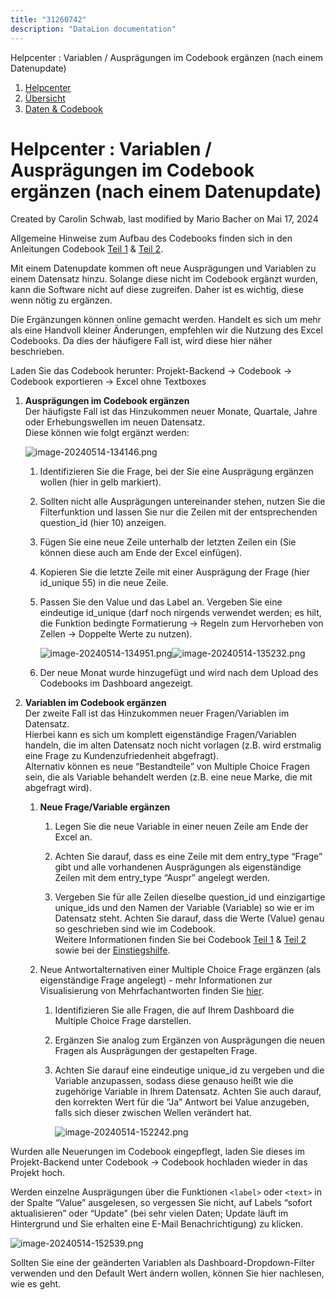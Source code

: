 ```yaml
---
title: "31260742"
description: "DataLion documentation"
---
```


Helpcenter : Variablen / Ausprägungen im Codebook ergänzen (nach einem Datenupdate)  

1.  [Helpcenter](index.html)
2.  [Übersicht](2982609.html)
3.  [Daten & Codebook](3440667.html)

# Helpcenter : Variablen / Ausprägungen im Codebook ergänzen (nach einem Datenupdate)

Created by Carolin Schwab, last modified by Mario Bacher on Mai 17, 2024

Allgemeine Hinweise zum Aufbau des Codebooks finden sich in den Anleitungen Codebook [Teil 1](Das-Codebook---Teil-1_3440656.html) & [Teil 2](Das-Codebook---Teil-2_3440677.html).

Mit einem Datenupdate kommen oft neue Ausprägungen und Variablen zu einem Datensatz hinzu. Solange diese nicht im Codebook ergänzt wurden, kann die Software nicht auf diese zugreifen. Daher ist es wichtig, diese wenn nötig zu ergänzen.

Die Ergänzungen können online gemacht werden. Handelt es sich um mehr als eine Handvoll kleiner Änderungen, empfehlen wir die Nutzung des Excel Codebooks. Da dies der häufigere Fall ist, wird diese hier näher beschrieben.

Laden Sie das Codebook herunter: Projekt-Backend → Codebook → Codebook exportieren → Excel ohne Textboxes

1.  **Ausprägungen im Codebook ergänzen**  
    Der häufigste Fall ist das Hinzukommen neuer Monate, Quartale, Jahre oder Erhebungswellen im neuen Datensatz.  
    Diese können wie folgt ergänzt werden:
    
    ![image-20240514-134146.png](/img/31817730.png?width=736)
    1.  Identifizieren Sie die Frage, bei der Sie eine Ausprägung ergänzen wollen (hier in gelb markiert).
        
    2.  Sollten nicht alle Ausprägungen untereinander stehen, nutzen Sie die Filterfunktion und lassen Sie nur die Zeilen mit der entsprechenden question\_id (hier 10) anzeigen.
        
    3.  Fügen Sie eine neue Zeile unterhalb der letzten Zeilen ein (Sie können diese auch am Ende der Excel einfügen).
        
    4.  Kopieren Sie die letzte Zeile mit einer Ausprägung der Frage (hier id\_unique 55) in die neue Zeile.
        
    5.  Passen Sie den Value und das Label an. Vergeben Sie eine eindeutige id\_unique (darf noch nirgends verwendet werden; es hilt, die Funktion bedingte Formatierung → Regeln zum Hervorheben von Zellen → Doppelte Werte zu nutzen).
        
        ![image-20240514-134951.png](/img/31817738.png?width=247)![image-20240514-135232.png](/img/31686662.png?width=712)
    6.  Der neue Monat wurde hinzugefügt und wird nach dem Upload des Codebooks im Dashboard angezeigt.
        

1.  **Variablen im Codebook ergänzen**  
    Der zweite Fall ist das Hinzukommen neuer Fragen/Variablen im Datensatz.  
    Hierbei kann es sich um komplett eigenständige Fragen/Variablen handeln, die im alten Datensatz noch nicht vorlagen (z.B. wird erstmalig eine Frage zu Kundenzufriedenheit abgefragt).  
    Alternativ können es neue “Bestandteile” von Multiple Choice Fragen sein, die als Variable behandelt werden (z.B. eine neue Marke, die mit abgefragt wird).
    
    1.  **Neue Frage/Variable ergänzen**
        
        1.  Legen Sie die neue Variable in einer neuen Zeile am Ende der Excel an.
            
        2.  Achten Sie darauf, dass es eine Zeile mit dem entry\_type “Frage” gibt und alle vorhandenen Ausprägungen als eigenständige Zeilen mit dem entry\_type “Auspr” angelegt werden.
            
        3.  Vergeben Sie für alle Zeilen dieselbe question\_id und einzigartige unique\_ids und den Namen der Variable (Variable) so wie er im Datensatz steht. Achten Sie darauf, dass die Werte (Value) genau so geschrieben sind wie im Codebook.  
            Weitere Informationen finden Sie bei Codebook [Teil 1](Das-Codebook---Teil-1_3440656.html) & [Teil 2](Das-Codebook---Teil-2_3440677.html) sowie bei der [Einstiegshilfe](Erste-Schritte-in-DataLion_3473511.html).
            
    2.  Neue Antwortalternativen einer Multiple Choice Frage ergänzen (als eigenständige Frage angelegt) - mehr Informationen zur Visualisierung von Mehrfachantworten finden Sie [hier](10879004.html).
        
        1.  Identifizieren Sie alle Fragen, die auf Ihrem Dashboard die Multiple Choice Frage darstellen.
            
        2.  Ergänzen Sie analog zum Ergänzen von Ausprägungen die neuen Fragen als Ausprägungen der gestapelten Frage.
            
        3.  Achten Sie darauf eine eindeutige unique\_id zu vergeben und die Variable anzupassen, sodass diese genauso heißt wie die zugehörige Variable in Ihrem Datensatz. Achten Sie auch darauf, den korrekten Wert für die “Ja” Antwort bei Value anzugeben, falls sich dieser zwischen Wellen verändert hat.  
            
            ![image-20240514-152242.png](/img/31817770.png?width=688)
            

Wurden alle Neuerungen im Codebook eingepflegt, laden Sie dieses im Projekt-Backend unter Codebook → Codebook hochladen wieder in das Projekt hoch.

Werden einzelne Ausprägungen über die Funktionen `<label>` oder `<text>` in der Spalte “Value” ausgelesen, so vergessen Sie nicht, auf Labels “sofort aktualisieren” oder “Update” (bei sehr vielen Daten; Update läuft im Hintergrund und Sie erhalten eine E-Mail Benachrichtigung) zu klicken.

![image-20240514-152539.png](/img/31719435.png?width=217)

Sollten Sie eine der geänderten Variablen als Dashboard-Dropdown-Filter verwenden und den Default Wert ändern wollen, können Sie hier nachlesen, wie es geht.